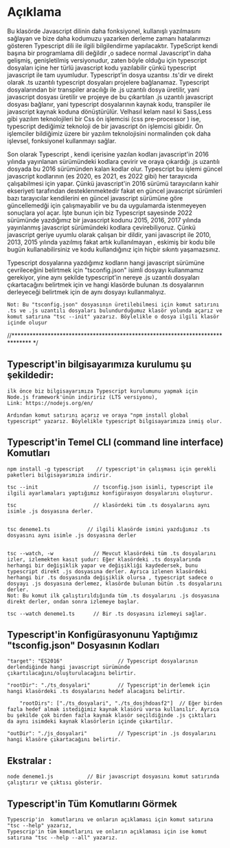 # Açıklama

Bu klasörde Javascript dilinin daha fonksiyonel, kullanışlı yazılmasını sağlayan ve bize daha kodumuzu yazarken derleme zamanı hatalarımızı gösteren Typescript dili ile ilgili bilgilendirme yapılacaktır. TypeScript kendi başına bir programlama dili değildir ,o sadece normal Javascript'in daha gelişmiş, genişletilmiş versiyonudur, zaten böyle olduğu için typescript dosyaları içine her türlü javascript kodu yazılabilir çünkü typescript javascript ile tam uyumludur. Typescript'in dosya uzantısı .ts'dir ve direkt olarak .ts uzantılı typescript dosyaları projelere bağlanamaz. Typescript dosyalarından bir transpiler aracılığı ile .js uzantılı dosya üretilir, yani javascript dosyası üretilir ve projeye de bu çıkartılan .js uzantılı javascript dosyası bağlanır, yani typescript dosyalarının kaynak kodu, transpiler ile javascript kaynak koduna dönüştürülür. Velhasıl kelam nasıl ki Sass,Less gibi yazılım teknolojileri bir Css ön işlemcisi (css pre-processor ) ise, typescript dediğimiz teknoloji de bir javascript ön işlemcisi gibidir. Ön işlemciler bildiğimiz üzere bir yazılım teknolojisini normalinden çok daha işlevsel, fonksiyonel kullanmayı sağlar.


Son olarak Typescript , kendi içerisine yazılan kodları javascript'in 2016 yılında yayınlanan sürümündeki kodlara çevirir ve oraya çıkardığı .js uzantılı dosyada bu 2016 sürümünden kalan kodlar olur. Typescript bu işlemi  güncel javascript kodlarının (es 2020, es 2021, es 2022 gibi) her tarayıcıda çalışabilmesi için yapar. Çünkü javascript'in 2016 sürümü tarayıcıların kahir ekseriyeti tarafından desteklenmektedir fakat en güncel javascript sürümleri bazı tarayıcılar kendilerini en güncel javascript sürümüne göre güncellemedği için çalışmayabilir ve bu da uygulamarda istenmeyeyen sonuçlara yol açar. İşte bunun için biz Typescript sayesinde 2022 sürümünde yazdığımız bir javascript kodunu 2015, 2016, 2017 yılında yayınlanmış javascript sürümündeki kodlara çevirebiliyoruz. Çünkü javascript geriye uyumlu olarak çalışan bir dildir, yani javascript ile 2010, 2013, 2015 yılında yazılmış fakat artık kullanılmayan , eskimiş bir kodu bile  bugün kullanabilirsiniz ve kodu kullandığınız için hiçbir sıkıntı yaşamazsınız.

Typescript dosyalarına yazdığımız kodların hangi javascript sürümüne çevrileceğini belirtmek için "tsconfig.json" isimli dosyayı kullanmamız gerekiyor, yine aynı şekilde typescript'in nereye .js uzantılı dosyaları çıkartacağını belirtmek için  ve hangi klasörde bulunan .ts dosyalarının derleyeceği belirtmek için de aynı dosyayı kullanmalıyız.

    Not: Bu "tsconfig.json" dosyasının üretilebilmesi için komut satırını .ts ve .js uzantılı dosyaları bulundurduğumuz klasör yolunda açarız ve komut satırına "tsc --init" yazarız. Böylelikle o dosya ilgili klasör içinde oluşur

//****************************************************************************** */

## Typescript'in bilgisayarımıza kurulumu şu şekildedir: 

    ilk önce biz bilgisayarımıza Typescript kurulumunu yapmak için  Node.js framework'ünün indiririz (LTS versiyonu),
    Link: https://nodejs.org/en/

    Ardından komut satırını açarız ve oraya "npm install global typescript" yazarız. Böylelikle typescript bilgisayarımıza inmiş olur.  

## Typescript'in Temel CLI (command line interface) Komutları 

    npm install -g typescript    // typescript'in çalışması için gerekli paketleri bilgisayarımıza indirir.

    tsc --init                  // tsconfig.json isimli, typescript ile ilgili ayarlamaları yaptığımız konfigürasyon dosyalarını oluşturur.

    tsc                         // klasördeki tüm .ts dosyalarını aynı isimle .js dosyasına derler.           


    tsc deneme1.ts            // ilgili klasörde ismini yazdığımız .ts dosyasını aynı isimle .js dosyasına derler


    tsc --watch, -w             // Mevcut klasördeki tüm .ts dosyalarını izler, izlemekten kasıt şudur: Eğer klasördeki .ts dosyalarında herhangi bir değişiklik yapar ve değişikliği kaydedersek, bunu typescript direkt .js dosyasına derler. Ayrıca izlenen klasördeki herhangi bir .ts dosyasında değişiklik olursa , typescript sadece o dosyayı .js dosyasına derlemez, klasörde bulunan bütün .ts dosyalarını derler.
    Not: Bu komut ilk çalıştırıldığında tüm .ts dosyalarını .js dosyasına direkt derler, ondan sonra izlemeye başlar. 

    tsc --watch deneme1.ts      // Bir .ts dosyasını izlemeyi sağlar.





## Typescript'in Konfigürasyonunu Yaptığımız "tsconfig.json" Dosyasının Kodları

    "target": "ES2016"                  // Typescript dosyalarının derlendiğinde hangi javascript sürümünde çıkartılacağını/oluşturulacağını belirtir.

    "rootDir": "./ts_dosyalari"         // Typescript'in derlemek için hangi klasördeki .ts dosyalarını hedef alacağını belirtir.

        "rootDirs": ["./ts_dosyalari", "./ts_dosjhdoasf2"]  // Eğer birden fazla hedef almak istediğimiz kaynak klasörü varsa kullanılır. Ayrıca bu şekilde çok birden fazla kaynak klasör seçildiğinde .js çıktıları da aynı isimdeki kaynak klasörlerin içinde çıkartılır. 

    "outDir": "./js_dosyalari"          // Typescript'in .js dosyalarını hangi klasöre çıkartacağını belirtir.


## Ekstralar : 

    node deneme1.js           // Bir javascript dosyasını komut satırında çalıştırır ve çıktısı gösterir.



## Typescript'in Tüm Komutlarını Görmek 

    Typescrip'in  komutlarını ve onların açıklaması için komut satırına  "tsc --help" yazarız,
    Typescrip'in tüm komutlarını ve onların açıklaması için ise komut satırına "tsc --help --all" yazarız.



